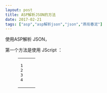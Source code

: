 ```yaml
---
layout: post
title: ASP解析JSON的方法
date: 2017-02-21
tags: ["asp","asp解析json","json","燕衔春泥"]
---
```


<!-- build time:Sat Jun 23 2018 12:05:15 GMT+0800 (中国标准时间) -->

使用ASP解析 JSON，

第一个方法是使用&nbsp;JScript ：  

<figure class="highlight js"><table><tr><td class="gutter"><pre><span class="line">1</span>  
<span class="line">2</span>  
<span class="line">3</span>  
<span class="line">4</span>  
</pre></td><td class="code"><pre><span class="line"><script language=<span class="string">"jscript"</span> runat=<span class="string">"server"</span>>  </span>  
<span class="line">    <span class="built_in">Array</span>.prototype.get = <span class="function"><span class="keyword">function</span>(<span class="params">x</span>) </span>&#123; <span class="keyword">return</span> <span class="keyword">this</span>[x]; &#125;;  </span>  
<span class="line">    <span class="function"><span class="keyword">function</span> <span class="title">parseJSON</span>(<span class="params">strJSON</span>) </span>&#123; <span class="keyword">return</span> <span class="built_in">eval</span>(<span class="string">"("</span> + strJSON + <span class="string">")"</span>); &#125;  </span>  
<span class="line"><<span class="regexp">/script></span></span>  
</pre></td></tr></table></figure><figure class="highlight vb"><table><tr><td class="gutter"><pre><span class="line">1</span>  
<span class="line">2</span>  
<span class="line">3</span>  
<span class="line">4</span>  
<span class="line">5</span>  
<span class="line">6</span>  
<span class="line">7</span>  
<span class="line">8</span>  
<span class="line">9</span>  
<span class="line">10</span>  
<span class="line">11</span>  
<span class="line">12</span>  
</pre></td><td class="code"><pre><span class="line"><%  </span>  
<span class="line"><span class="keyword">Dim</span> json, obj  </span>  
<span class="line">json = <span class="string">"&#123;a:"</span><span class="string">"aaa"</span><span class="string">", b:&#123; name:"</span><span class="string">"bb"</span><span class="string">", value:"</span><span class="string">"text"</span><span class="string">" &#125;, c:["</span><span class="string">"item0"</span><span class="string">", "</span><span class="string">"item1"</span><span class="string">", "</span><span class="string">"item2"</span><span class="string">"]&#125;"</span>  </span>  
<span class="line"><span class="keyword">Set</span> obj = parseJSON(json)  </span>  
<span class="line">   </span>  
<span class="line">Response.Write obj.a & <span class="string">"<br />"</span>  </span>  
<span class="line">Response.Write obj.b.name & <span class="string">"<br />"</span>  </span>  
<span class="line">Response.Write obj.c.length & <span class="string">"<br />"</span>  </span>  
<span class="line">Response.Write obj.c.<span class="keyword">get</span>(<span class="number">0</span>) & <span class="string">"<br />"</span>  </span>  
<span class="line">   </span>  
<span class="line"><span class="keyword">Set</span> obj = <span class="literal">Nothing</span>  </span>  
<span class="line">%></span>  
</pre></td></tr></table></figure>

第二个方法是使用MS的脚本控件（也一样是使用了 JScript）：  

<figure class="highlight vb"><table><tr><td class="gutter"><pre><span class="line">1</span>  
<span class="line">2</span>  
<span class="line">3</span>  
<span class="line">4</span>  
<span class="line">5</span>  
<span class="line">6</span>  
<span class="line">7</span>  
<span class="line">8</span>  
<span class="line">9</span>  
<span class="line">10</span>  
<span class="line">11</span>  
<span class="line">12</span>  
<span class="line">13</span>  
<span class="line">14</span>  
<span class="line">15</span>  
<span class="line">16</span>  
<span class="line">17</span>  
<span class="line">18</span>  
<span class="line">19</span>  
<span class="line">20</span>  
<span class="line">21</span>  
<span class="line">22</span>  
<span class="line">23</span>  
<span class="line">24</span>  
</pre></td><td class="code"><pre><span class="line"><span class="keyword">Dim</span> scriptCtrl  </span>  
<span class="line">    <span class="keyword">Function</span> parseJSON(str)  </span>  
<span class="line">        <span class="keyword">If</span> <span class="keyword">Not</span> IsObject(scriptCtrl) <span class="keyword">Then</span>  </span>  
<span class="line">            <span class="keyword">Set</span> scriptCtrl = Server.CreateObject(<span class="string">"MSScriptControl.ScriptControl"</span>)  </span>  
<span class="line">            scriptCtrl.Language = <span class="string">"JScript"</span>  </span>  
<span class="line">            scriptCtrl.AddCode <span class="string">"Array.prototype.get = function(x) &#123; return this[x]; &#125;; var result = null;"</span>  </span>  
<span class="line">        <span class="keyword">End</span> <span class="keyword">If</span>  </span>  
<span class="line">        scriptCtrl.ExecuteStatement <span class="string">"result = "</span> & str & <span class="string">";"</span>  </span>  
<span class="line">        <span class="keyword">Set</span> parseJSON = scriptCtrl.CodeObject.result  </span>  
<span class="line">    <span class="keyword">End</span> <span class="keyword">Function</span>  </span>  
<span class="line">       </span>  
<span class="line">    <span class="keyword">Dim</span> json  </span>  
<span class="line">    json = <span class="string">"&#123;a:"</span><span class="string">"aaa"</span><span class="string">", b:&#123; name:"</span><span class="string">"bb"</span><span class="string">", value:"</span><span class="string">"text"</span><span class="string">" &#125;, c:["</span><span class="string">"item0"</span><span class="string">", "</span><span class="string">"item1"</span><span class="string">", "</span><span class="string">"item2"</span><span class="string">"]&#125;"</span>  </span>  
<span class="line">       </span>  
<span class="line">    <span class="keyword">Set</span> obj = parseJSON(json)  </span>  
<span class="line">       </span>  
<span class="line">    Response.Write obj.a & <span class="string">"<br />"</span>  </span>  
<span class="line">    Response.Write obj.b.name & <span class="string">"<br />"</span>  </span>  
<span class="line">    Response.Write obj.c.length & <span class="string">"<br />"</span>  </span>  
<span class="line">    Response.Write obj.c.<span class="keyword">get</span>(<span class="number">0</span>) & <span class="string">"<br />"</span>  </span>  
<span class="line">       </span>  
<span class="line">    <span class="keyword">Set</span> obj = <span class="literal">Nothing</span>  </span>  
<span class="line">       </span>  
<span class="line">    <span class="keyword">Set</span> scriptCtrl = <span class="literal">Nothing</span></span>  
</pre></td></tr></table></figure>

以上内容摘自： [http://json.tongxiehui.net/?post/fu41ub.html](http://json.tongxiehui.net/?post/fu41ub.html)
<!-- rebuild by neat -->